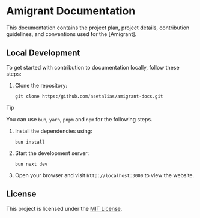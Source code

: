 # Amigrant Documentation

This documentation contains the project plan, project details, contribution guidelines, and conventions used for the [Amigrant].

## Local Development

To get started with contribution to documentation locally, follow these steps:

1. Clone the repository:

   ```shell
   git clone https:/github.com/asetalias/amigrant-docs.git
   ```

> [!Tip]
> You can use `bun`, `yarn`, `pnpm` and `npm` for the following steps.

1. Install the dependencies using:

    ```shell
    bun install
    ```

1. Start the development server:

    ```shell
    bun next dev
    ```

1. Open your browser and visit `http://localhost:3000` to view the website.

## License

This project is licensed under the [MIT License](./LICENSE).

